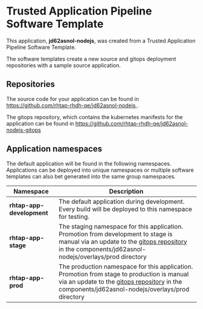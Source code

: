 # Trusted Application Pipeline Software Template

This application, **jd62asnol-nodejs**, was created from a Trusted Application Pipeline Software Template.

The software templates create a new source and gitops deployment repositories with a sample source application. 

## Repositories

The source code for your application can be found in [https://github.com/rhtap-rhdh-qe/jd62asnol-nodejs ](https://github.com/rhtap-rhdh-qe/jd62asnol-nodejs ).
 
The gitops repository, which contains the kubernetes manifests for the application can be found in 
[https://github.com/rhtap-rhdh-qe/jd62asnol-nodejs-gitops ](https://github.com/rhtap-rhdh-qe/jd62asnol-nodejs-gitops ) 

## Application namespaces 

The default application will be found in the following namespaces. Applications can be deployed into unique namespaces or multiple software templates can also bet generated into the same group namespaces.  

|  Namespace   |  Description   |  
| -------- | -------- |   
| **rhtap-app-development** | The default application during development. Every build will be deployed to this namespace for testing. | 
| **rhtap-app-stage** | The staging namespace for this application. Promotion from development to stage is manual via an update to the [gitops repository](https://github.com/rhtap-rhdh-qe/jd62asnol-nodejs-gitops ) in the components/jd62asnol-nodejs/overlays/prod directory |  
| **rhtap-app-prod** | The production namespace for this application. Promotion from stage to production is manual via an update to the [gitops repository](https://github.com/rhtap-rhdh-qe/jd62asnol-nodejs-gitops ) in the components/jd62asnol-nodejs/overlays/prod directory | 